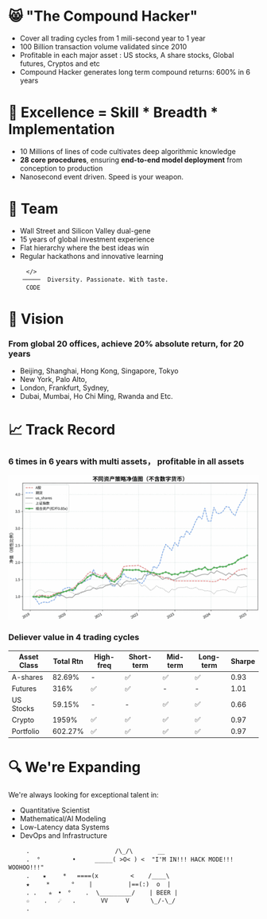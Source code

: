 # 😸 "The Compound Hacker"
- Cover all trading cycles from 1 mili-second year to 1 year
- 100 Billion transaction volume validated since 2010
- Profitable in each major asset : US stocks, A share stocks, Global futures, Cryptos and etc
- Compound Hacker generates long term compound returns: 600% in 6 years

# 🌱 Excellence  = Skill * Breadth * Implementation

- 10 Millions of lines of code cultivates deep algorithmic knowledge
- **28 core procedures**, ensuring **end-to-end model deployment** from conception to production
- Nanosecond event driven.  Speed is your weapon. 


# 💞️ Team
- Wall Street and Silicon Valley dual-gene
- 15 years of global investment experience
- Flat hierarchy where the best ideas win
- Regular hackathons and innovative learning 
```
     </>
    ─────  Diversity. Passionate. With taste.
     CODE
```

# 👀 Vision
### From global 20 offices, achieve 20% absolute return, for 20 years
- Beijing, Shanghai, Hong Kong, Singapore, Tokyo
- New York, Palo Alto, 
- London, Frankfurt, Sydney, 
- Dubai, Mumbai, Ho Chi Ming, Rwanda and Etc.

# 📈 Track Record

###  6 times in 6 years with multi assets， profitable in all assets


![pnl](./images/pnl.no.crypto.png)


### Deliever value in 4 trading cycles
| Asset Class | Total Rtn | High-freq | Short-term | Mid-term | Long-term | Sharpe |
|------------|--------------|-----------|------------|-----------|-----------|--------------|
| A-shares | 82.69% | - | ✅ | ✅ | ✅ | 0.93 |
| Futures| 316% | ✅ | ✅ | - | - | 1.01 |
| US Stocks | 59.15% | - | - | ✅ | ✅ | 0.66 |
| Crypto | 1959% | ✅ | ✅ | ✅ | ✅ | 0.97 |
| Portfolio | 602.27% | ✅ | ✅ | ✅ | ✅ | 0.97 |


# 🔍 We're Expanding

We're always looking for exceptional talent in:
- Quantitative Scientist
- Mathematical/AI Modeling
- Low-Latency data Systems
- DevOps and Infrastructure


```text
     .                        /\_/\       __
     .  °　    　　•　　  _____( >O< ) <  "I'M IN!!! HACK MODE!!! WOOHOO!!!"
     .  　★   　*   ====(x         <    /____\
     ★　   *      °    |          |==(:)  o  |
     . .　　✯　•　°    .  \_________/    | BEER |
     ☆    .   ☄   .       VV     V      \_/-\_/
     .
```
